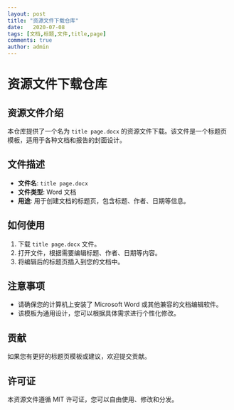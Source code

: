 ```yaml
---
layout: post
title: "资源文件下载仓库"
date:   2020-07-08
tags: [文档,标题,文件,title,page]
comments: true
author: admin
---
```

# 资源文件下载仓库

## 资源文件介绍

本仓库提供了一个名为 `title page.docx` 的资源文件下载。该文件是一个标题页模板，适用于各种文档和报告的封面设计。

## 文件描述

- **文件名**: `title page.docx`
- **文件类型**: Word 文档
- **用途**: 用于创建文档的标题页，包含标题、作者、日期等信息。

## 如何使用

1. 下载 `title page.docx` 文件。
2. 打开文件，根据需要编辑标题、作者、日期等内容。
3. 将编辑后的标题页插入到您的文档中。

## 注意事项

- 请确保您的计算机上安装了 Microsoft Word 或其他兼容的文档编辑软件。
- 该模板为通用设计，您可以根据具体需求进行个性化修改。

## 贡献

如果您有更好的标题页模板或建议，欢迎提交贡献。

## 许可证

本资源文件遵循 MIT 许可证，您可以自由使用、修改和分发。
